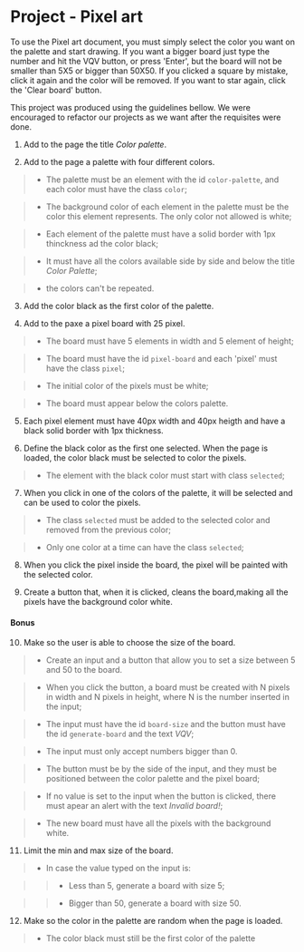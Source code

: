 # Project - Pixel art

To use the Pixel art document, you must simply select the color you want on the palette and start drawing. If you want a bigger board just type the number and hit the VQV button, or press 'Enter', but the board will not be smaller than 5X5 or bigger than 50X50. If you clicked a square by mistake, click it again and the color will be removed. If you want to star again, click the 'Clear board' button.

This project was produced using the guidelines bellow. We were encouraged to refactor our projects as we want after the requisites were done.

1. Add to the page the title _Color palette_.

2. Add to the page a palette with four different colors.

>* The palette must be an element with the id `color-palette`, and each color must have the class `color`;

>* The background color of each element in the palette must be the color this element represents. The only color not allowed is white;

>* Each element of the palette must have a solid border with 1px thinckness ad the color black;

>* It must have all the colors available side by side and below the title _Color Palette_;

>* the colors can't be repeated.

3. Add the color black as the first color of the palette.

4. Add to the paxe a pixel board with 25 pixel.

>* The board must have 5 elements in width and 5 element of height;

>* The board must have the id `pixel-board` and each 'pixel' must have the class `pixel`;

>* The initial color of the pixels must be white;

>* The board must appear below the colors palette.

5. Each pixel element must have 40px width and 40px heigth and have a black solid border with 1px thickness.

6. Define the black color as the first one selected. When the page is loaded, the color black must be selected to color the pixels.

>* The element with the black color must start with class `selected`;

7. When you click in one of the colors of the palette, it will be selected and can be used to color the pixels.

>* The class `selected` must be added to the selected color and removed from the previous color;

>* Only one color at a time can have the class `selected`;

8. When you click the pixel inside the board, the pixel will be painted with the selected color.

9. Create a button that, when it is clicked, cleans the board,making all the pixels have the background color white.

#### Bonus

10. Make so the user is able to choose the size of the board.

>* Create an input and a button that allow you to set a size between 5 and 50 to the board.

>* When you click the button, a board must be created with N pixels in width and N pixels in height, where N is the number inserted in the input;

>* The input must have the id `board-size` and the button must have the id `generate-board` and the text _VQV_;

>* The input must only accept numbers bigger than 0.

>* The button must be by the side of the input, and they must be positioned between the color palette and the pixel board;

>* If no value is set to the input when the button is clicked, there must apear an alert with the text _Invalid board!_;

>* The new board must have all the pixels with the background white.

11. Limit the min and max size of the board.

>* In case the value typed on the input is:

>>* Less than 5, generate a board with size 5;

>>* Bigger than 50, generate a board with size 50.

12. Make so the color in the palette are random when the page is loaded.

>* The color black must still be the first color of the palette
